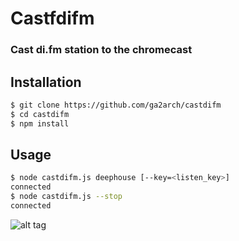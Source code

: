 Castfdifm
=============
### Cast di.fm station to the chromecast

Installation
------------

``` bash
$ git clone https://github.com/ga2arch/castdifm
$ cd castdifm
$ npm install
```

Usage
-----
```bash
$ node castdifm.js deephouse [--key=<listen_key>]
connected
$ node castdifm.js --stop
connected
```

![alt tag](http://i.imgur.com/WIXHAef.jpg)
